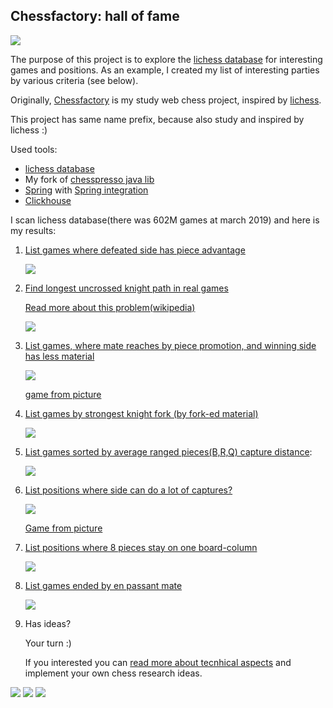 ## Chessfactory: hall of fame
![](etc/img/cf.png)

The purpose of this project is to explore the [lichess database](https://database.lichess.org/) for interesting games and positions. As an example, I created my list of interesting parties by various criteria (see below).

Originally, [Chessfactory](https://github.com/mark-dev/chessfactory) is my study web chess project, inspired by [lichess](https://lichess.org).

This project has same name prefix, because also study and inspired by lichess :)

Used tools:

* [lichess database](https://database.lichess.org/) 
* My fork of [chesspresso java lib](https://github.com/mark-dev/chesspresso)
* [Spring](https://spring.io/) with [Spring integration](https://spring.io/projects/spring-integration)
* [Clickhouse](https://clickhouse.yandex/)

  
I scan lichess database(there was 602M games at march 2019) and here is my results:

1. [List games where defeated side has piece advantage](etc/docs/results/got-mate-with-extra-material.md)  

   ![](etc/img/got-mate-with-extra-material.png)   

2. [Find longest uncrossed knight path in real games](/etc/docs/results/knight-path.md)

    [Read more about this problem(wikipedia)](https://en.wikipedia.org/wiki/Longest_uncrossed_knight%27s_path)

    ![](etc/img/knight-path.png)
    
3. [List games, where mate reaches by piece promotion, and winning side has less material](/etc/docs/results/mate-by-pieces.md)
   
   ![](etc/img/knight-promo-mate.png)
   
   [game from picture](https://lichess.org/oKgxoBoi)
   
4. [List games by strongest knight fork (by fork-ed material)](etc/docs/results/fork-material.md)
  
   ![](etc/img/knight-fork.png)
   
5. [List games sorted by average ranged pieces(B,R,Q) capture distance](etc/docs/results/ranged-capture-distance.md):
    
    ![](etc/img/ranged-capture-distance.png)
   
6. [List positions where side can do a lot of captures?](etc/docs/results/capture-sharpness.md)

   ![](etc/img/capture-sharpness.png)
   
   [Game from picture](https://lichess.org/shIhqTdO#68)
    
7. [List positions where 8 pieces stay on one board-column](etc/docs/results/8-pieces-one-column.md)

    ![](etc/img/one-column-pieces.png)
    
8. [List games ended by en passant mate](etc/docs/results/ep-mate.md) 

    ![](etc/img/ep-mate.png)
    
9. Has ideas?
     
    Your turn :) 

    If you interested you can [read more about tecnhical aspects](etc/docs/how-to-extend.md) 
    and implement your own chess research ideas.

![](etc/img/bN.png) ![](etc/img/bN.png) ![](etc/img/bN.png) 
